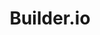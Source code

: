 ---
git: https://github.com/builderio/builder
logohandle: builderio
sort: builderio
title: Builder.io
website: https://www.builder.io/
---